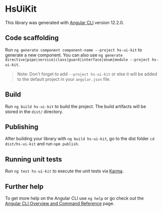 # HsUiKit

This library was generated with [Angular CLI](https://github.com/angular/angular-cli) version 12.2.0.

## Code scaffolding

Run `ng generate component component-name --project hs-ui-kit` to generate a new component. You can also use `ng generate directive|pipe|service|class|guard|interface|enum|module --project hs-ui-kit`.
> Note: Don't forget to add `--project hs-ui-kit` or else it will be added to the default project in your `angular.json` file. 

## Build

Run `ng build hs-ui-kit` to build the project. The build artifacts will be stored in the `dist/` directory.

## Publishing

After building your library with `ng build hs-ui-kit`, go to the dist folder `cd dist/hs-ui-kit` and run `npm publish`.

## Running unit tests

Run `ng test hs-ui-kit` to execute the unit tests via [Karma](https://karma-runner.github.io).

## Further help

To get more help on the Angular CLI use `ng help` or go check out the [Angular CLI Overview and Command Reference](https://angular.io/cli) page.
